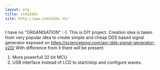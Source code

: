 ```yaml
---
layout: org
title: stm32dds
site: http://www.stm32dds.tk/
---
```

I have no "ORGANISATION" :-). This is DIY project. Creation idea is taken from very popular idea to create simple and cheap DDS based signal
generator exposed on https://scienceprog.com/avr-dds-signal-generator-v20/  With difference from it there will be present:
1. More powerfull 32 bit MCU
2. USB interface instead of LCD to start/stop and configure waves.
